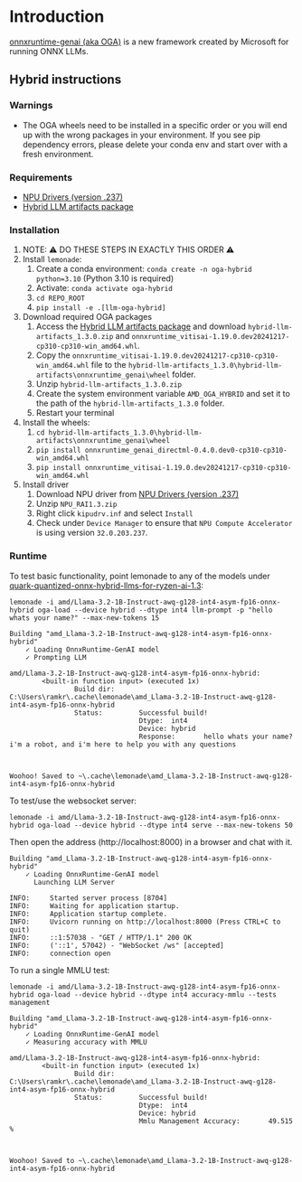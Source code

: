 # Introduction

[onnxruntime-genai (aka OGA)](https://github.com/microsoft/onnxruntime-genai/tree/main?tab=readme-ov-file) is a new framework created by Microsoft for running ONNX LLMs.

## Hybrid instructions

### Warnings

 - The OGA wheels need to be installed in a specific order or you will end up with the wrong packages in your environment. If you see pip dependency errors, please delete your conda env and start over with a fresh environment.

### Requirements
 - [NPU Drivers (version .237)](https://ryzenai.docs.amd.com/en/latest/inst.html#install-npu-drivers)
 - [Hybrid LLM artifacts package](https://account.amd.com/en/member/ryzenai-sw-ea.html#tabs-a5e122f973-item-4757898120-tab)

### Installation

1. NOTE: ⚠️ DO THESE STEPS IN EXACTLY THIS ORDER ⚠️
1. Install `lemonade`:
    1. Create a conda environment: `conda create -n oga-hybrid python=3.10` (Python 3.10 is required)
    1. Activate: `conda activate oga-hybrid`
    1. `cd REPO_ROOT`
    1. `pip install -e .[llm-oga-hybrid]`
1. Download required OGA packages
    1. Access the [Hybrid LLM artifacts package](https://account.amd.com/en/member/ryzenai-sw-ea.html#tabs-a5e122f973-item-4757898120-tab) and  download `hybrid-llm-artifacts_1.3.0.zip` and `onnxruntime_vitisai-1.19.0.dev20241217-cp310-cp310-win_amd64.whl`.
    1. Copy the `onnxruntime_vitisai-1.19.0.dev20241217-cp310-cp310-win_amd64.whl` file to the `hybrid-llm-artifacts_1.3.0\hybrid-llm-artifacts\onnxruntime_genai\wheel` folder.
    1. Unzip `hybrid-llm-artifacts_1.3.0.zip`
    1. Create the system environment variable `AMD_OGA_HYBRID` and set it to the path of the `hybrid-llm-artifacts_1.3.0` folder.
    1. Restart your terminal
1. Install the wheels:
    1. `cd hybrid-llm-artifacts_1.3.0\hybrid-llm-artifacts\onnxruntime_genai\wheel`
    1. `pip install onnxruntime_genai_directml-0.4.0.dev0-cp310-cp310-win_amd64.whl`
    1. `pip install onnxruntime_vitisai-1.19.0.dev20241217-cp310-cp310-win_amd64.whl`
1. Install driver
    1. Download NPU driver from [NPU Drivers (version .237)](https://ryzenai.docs.amd.com/en/latest/inst.html#install-npu-drivers)
    1. Unzip `NPU_RAI1.3.zip`
    1. Right click `kipudrv.inf` and select `Install`
    1. Check under `Device Manager` to ensure that `NPU Compute Accelerator` is using version `32.0.203.237`.

### Runtime

To test basic functionality, point lemonade to any of the models under [quark-quantized-onnx-hybrid-llms-for-ryzen-ai-1.3](https://huggingface.co/collections/amd/quark-awq-g128-int4-asym-fp16-onnx-hybrid-13-674b307d2ffa21dd68fa41d5):

```
lemonade -i amd/Llama-3.2-1B-Instruct-awq-g128-int4-asym-fp16-onnx-hybrid oga-load --device hybrid --dtype int4 llm-prompt -p "hello whats your name?" --max-new-tokens 15
```

```
Building "amd_Llama-3.2-1B-Instruct-awq-g128-int4-asym-fp16-onnx-hybrid"
    ✓ Loading OnnxRuntime-GenAI model
    ✓ Prompting LLM

amd/Llama-3.2-1B-Instruct-awq-g128-int4-asym-fp16-onnx-hybrid:
        <built-in function input> (executed 1x)
                Build dir:      C:\Users\ramkr\.cache\lemonade\amd_Llama-3.2-1B-Instruct-awq-g128-int4-asym-fp16-onnx-hybrid
                Status:         Successful build!
                                Dtype:  int4
                                Device: hybrid
                                Response:       hello whats your name? i'm a robot, and i'm here to help you with any questions



Woohoo! Saved to ~\.cache\lemonade\amd_Llama-3.2-1B-Instruct-awq-g128-int4-asym-fp16-onnx-hybrid
```

To test/use the websocket server:

```
lemonade -i amd/Llama-3.2-1B-Instruct-awq-g128-int4-asym-fp16-onnx-hybrid oga-load --device hybrid --dtype int4 serve --max-new-tokens 50
```

Then open the address (http://localhost:8000) in a browser and chat with it.

```
Building "amd_Llama-3.2-1B-Instruct-awq-g128-int4-asym-fp16-onnx-hybrid"
    ✓ Loading OnnxRuntime-GenAI model
      Launching LLM Server

INFO:     Started server process [8704]
INFO:     Waiting for application startup.
INFO:     Application startup complete.
INFO:     Uvicorn running on http://localhost:8000 (Press CTRL+C to quit)
INFO:     ::1:57038 - "GET / HTTP/1.1" 200 OK
INFO:     ('::1', 57042) - "WebSocket /ws" [accepted]
INFO:     connection open
```

To run a single MMLU test:

```
lemonade -i amd/Llama-3.2-1B-Instruct-awq-g128-int4-asym-fp16-onnx-hybrid oga-load --device hybrid --dtype int4 accuracy-mmlu --tests management
```

```
Building "amd_Llama-3.2-1B-Instruct-awq-g128-int4-asym-fp16-onnx-hybrid"
    ✓ Loading OnnxRuntime-GenAI model
    ✓ Measuring accuracy with MMLU

amd/Llama-3.2-1B-Instruct-awq-g128-int4-asym-fp16-onnx-hybrid:
        <built-in function input> (executed 1x)
                Build dir:      C:\Users\ramkr\.cache\lemonade\amd_Llama-3.2-1B-Instruct-awq-g128-int4-asym-fp16-onnx-hybrid
                Status:         Successful build!
                                Dtype:  int4
                                Device: hybrid
                                Mmlu Management Accuracy:       49.515 %



Woohoo! Saved to ~\.cache\lemonade\amd_Llama-3.2-1B-Instruct-awq-g128-int4-asym-fp16-onnx-hybrid
```
